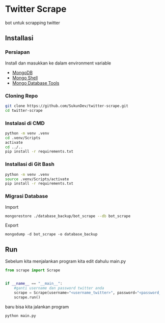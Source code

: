 # Twitter Scrape

bot untuk scrapping twitter

## Installasi

### Persiapan

Install dan masukkan ke dalam environment variable

- [MongoDB](https://www.mongodb.com/try/download/community)
- [Mongo Shell](https://www.mongodb.com/try/download/shell)
- [Mongo Database Tools](https://www.mongodb.com/try/download/database-tools)

### Cloning Repo

```bash
git clone https://github.com/SukunDev/twitter-scrape.git
cd twitter-scrape
```

### Instalasi di CMD

```bash
python -m venv .venv
cd .venv/Scripts
activate
cd ../..
pip install -r requirements.txt
```

### Installasi di Git Bash

```bash
python -m venv .venv
source .venv/Scripts/activate
pip install -r requirements.txt
```

### Migrasi Database

Import

```bash
mongorestore ./database_backup/bot_scrape --db bot_scrape
```

Export

```
mongodump -d bot_scrape -o database_backup
```

## Run

Sebelum kita menjalankan program kita edit dahulu main.py

```python
from scrape import Scrape


if __name__ == "__main__":
    #ganti username dan password twitter anda
    scrape = Scrape(username="<username_twitter>", password="<password_twitter>", keywords="film horor")
    scrape.run()
```

baru bisa kita jalankan program

```bash
python main.py
```
